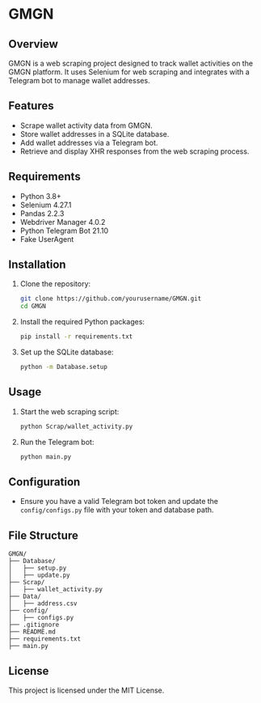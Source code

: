 # GMGN

## Overview
GMGN is a web scraping project designed to track wallet activities on the GMGN platform. It uses Selenium for web scraping and integrates with a Telegram bot to manage wallet addresses.

## Features
- Scrape wallet activity data from GMGN.
- Store wallet addresses in a SQLite database.
- Add wallet addresses via a Telegram bot.
- Retrieve and display XHR responses from the web scraping process.

## Requirements
- Python 3.8+
- Selenium 4.27.1
- Pandas 2.2.3
- Webdriver Manager 4.0.2
- Python Telegram Bot 21.10
- Fake UserAgent

## Installation
1. Clone the repository:
    ```sh
    git clone https://github.com/yourusername/GMGN.git
    cd GMGN
    ```

2. Install the required Python packages:
    ```sh
    pip install -r requirements.txt
    ```

3. Set up the SQLite database:
    ```sh
    python -m Database.setup
    ```

## Usage
1. Start the web scraping script:
    ```sh
    python Scrap/wallet_activity.py
    ```

2. Run the Telegram bot:
    ```sh
    python main.py
    ```

## Configuration
- Ensure you have a valid Telegram bot token and update the `config/configs.py` file with your token and database path.

## File Structure
```
GMGN/
├── Database/
│   ├── setup.py
│   ├── update.py
├── Scrap/
│   ├── wallet_activity.py
├── Data/
│   ├── address.csv
├── config/
│   ├── configs.py
├── .gitignore
├── README.md
├── requirements.txt
├── main.py
```

## License
This project is licensed under the MIT License.